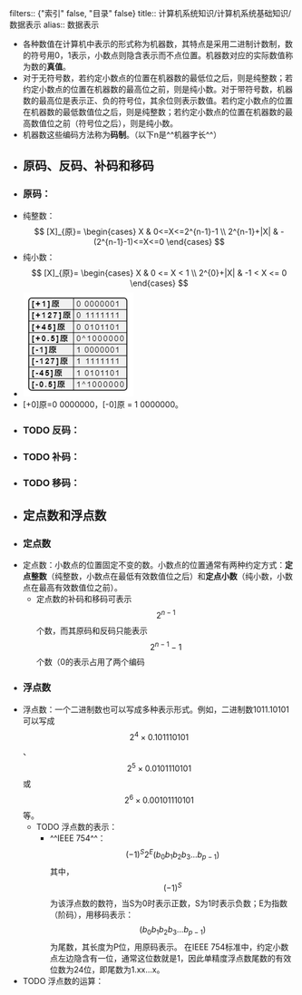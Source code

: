 filters:: {"索引" false, "目录" false}
title:: 计算机系统知识/计算机系统基础知识/数据表示
alias:: 数据表示

- 各种数值在计算机中表示的形式称为机器数，其特点是采用二进制计数制，数的符号用0，1表示，小数点则隐含表示而不点位置。机器数对应的实际数值称为数的**真值**。
- 对于无符号数，若约定小数点的位置在机器数的最低位之后，则是纯整数；若约定小数点的位置在机器数的最高位之前，则是纯小数。对于带符号数，机器数的最高位是表示正、负的符号位，其余位则表示数值。若约定小数点的位置在机器数的最低数值位之后，则是纯整数；若约定小数点的位置在机器数的最高数值位之前（符号位之后），则是纯小数。
- 机器数这些编码方法称为**码制**。（以下n是^^机器字长^^）
- ## 原码、反码、补码和移码
- ### 原码：
- 纯整数：
  $$
  [X]_{原}= 
  \begin{cases}
  X & 0<=X<=2^{n-1}-1 \\
  2^{n-1}+|X| & -(2^{n-1}-1)<=X<=0
  \end{cases}
  $$
- 纯小数：
  $$
  [X]_{原}=
  \begin{cases}
  X & 0 <= X < 1 \\
  2^{0}+|X| & -1 < X <= 0
  \end{cases}
  $$
- ![image.png](../assets/image_1648886764866_0.png)
- [+0]原=0 0000000，[-0]原 = 1 0000000。
- ### TODO 反码：
- ### TODO 补码：
- ### TODO 移码：
- ## 定点数和浮点数
- ### 定点数
- 定点数：小数点的位置固定不变的数。小数点的位置通常有两种约定方式：**定点整数**（纯整数，小数点在最低有效数值位之后）和**定点小数**（纯小数，小数点在最高有效数值位之前）。
	- 定点数的补码和移码可表示$$2^{n-1}$$个数，而其原码和反码只能表示$$2^{n-1}-1$$个数（0的表示占用了两个编码
- ### 浮点数
- 浮点数：一个二进制数也可以写成多种表示形式。例如，二进制数1011.10101可以写成$$2^4 \times 0.101110101$$、$$2^5 \times 0.0101110101$$或$$2^6 \times 0.00101110101$$等。
	- TODO 浮点数的表示：
		- ^^IEEE 754^^：
		  $$
		  (-1)^S2^E(b_{0}b_{1}b_{2}b_{3}...b_{p-1})
		  $$
		  其中，$$(-1)^S$$为该浮点数的数符，当S为0时表示正数，S为1时表示负数；E为指数（阶码），用移码表示：$$(b_0 b_1 b_2 b_3...b_{p-1})$$为尾数，其长度为P位，用原码表示。
		  在IEEE 754标准中，约定小数点左边隐含有一位，通常这位数就是1，因此单精度浮点数尾数的有效位数为24位，即尾数为1.xx...x。
- TODO 浮点数的运算：
